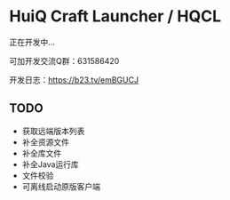 # HuiQ Craft Launcher / HQCL
正在开发中...

可加开发交流Q群：631586420

开发日志：https://b23.tv/emBGUCJ

## TODO

- 获取远端版本列表
- 补全资源文件
- 补全库文件
- 补全Java运行库
- 文件校验
- 可离线启动原版客户端


